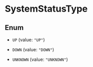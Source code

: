 
# SystemStatusType

## Enum


* `UP` (value: `"UP"`)

* `DOWN` (value: `"DOWN"`)

* `UNKNOWN` (value: `"UNKNOWN"`)



